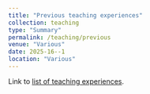 ```yaml
---
title: "Previous teaching experiences"
collection: teaching
type: "Summary"
permalink: /teaching/previous
venue: "Various"
date: 2025-16--1
location: "Various"
---
```




<div class="wordwrap">Link to <a href="https://stephandoc.github.io/files/teaching.pdf">list of teaching experiences</a>. </div>

